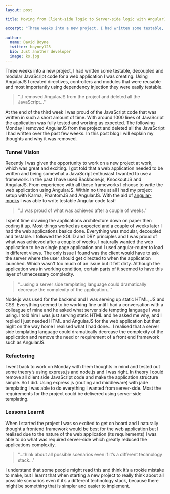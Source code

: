 ```yaml
---
layout: post

title: Moving from Client-side logic to Server-side logic with AngularJS, Node.js and Express.js

excerpt: "Three weeks into a new project, I had written some testable, decoupled and modular JavaScript code for a web application I was creating. Using AngularJS I created directives, controllers and modules that were reusable and most importantly using dependency injection they were easily testable..."

author:
  name: David Boyne
  twitter: boyney123
  bio: Just another developer
  image: ks.jpg
---
```


Three weeks into a new project, I had written some testable, decoupled and modular JavaScript code for a web application I was creating. Using AngularJS I created directives, controllers and modules that were reusable and most importantly using dependency injection they were easily testable.

> "..I removed AngularJS from the project and deleted all the JavaScript..."

At the end of the third week I was proud of the JavaScript code that was written in such a short amount of time. With around 1000 lines of JavaScript the application was fully tested and working as expected. The following Monday I removed AngularJS from the project and deleted all the JavaScript I had written over the past few weeks. In this post blog I will explain my thoughts and why it was removed.

### Tunnel Vision

Recently I was given the opportunity to work on a new project at work, which was great and exciting. I got told that a web application needed to be written and being somewhat a JavaScript enthusiast I wanted to use a framework. In the past I have used Backbone.js, KnockoutJS and AngularJS. From experience with all these frameworks I choose to write the web application using AngularJS. Within no time at all I had my project setup with Karma, PhantomJS and AngularJS. With the aid of [angular-mocks](https://docs.angularjs.org/api/ngMock "angular-mocks") I was able to write testable Angular code fast!

> "..I was proud of what was achieved after a couple of weeks."

I spent time drawing the applications architecture down on paper then coding it up. Most things worked as expected and a couple of weeks later I had the web applications basics done. Everything was modular, decoupled and testable. I followed the SOLID and DRY principles and I was proud of what was achieved after a couple of weeks. I naturally wanted the web application to be a single page application and I used angular-router to load in different views. The only issue I found was the client would have to ask the server where the user should get directed to when the application launched. Which wasn't too much of an issue but it felt dirty. Although the application was in working condition, certain parts of it seemed to have this layer of unnecessary complexity.

> "...using a server side templating language could dramatically decrease the complexity of the application..."

Node.js was used for the backend and I was serving up static HTML, JS and CSS. Everything seemed to be working fine until I had a conversation with a colleague of mine and he asked what server side tempting language I was using. I told him I was just serving static HTML and he asked me why, and I replied I just needed HTML and AngularJS for the web application but that night on the way home I realised what I had done… I realised that a server side templating language could dramatically decrease the complexity of the application and remove the need or requirement of a front end framework such as AngularJS.

### Refactoring

I went back to work on Monday with them thoughts in mind and tested out some theory’s using express.js and node.js and I was right. In theory I could remove all client side JavaScript code and make the application structure simple. So I did. Using express.js (routing and middleware) with jade templating I was able to do everything I wanted from server-side. Most the requirements for the project could be delivered using server-side templating.

### Lessons Learnt

When I started the project I was so excited to get on board and I naturally thought a frontend framework would be best for the web application but I realised due to the nature of the web application (its requirements) I was able to do what was required server-side which greatly reduced the applications complexity.

> "...think about all possible scenarios even if it’s a different technology stack..."

I understand that some people might read this and think it’s a rookie mistake to make, but I learnt that when starting a new project to really think about all possible scenarios even if it’s a different technology stack, because there might be something that is simpler and easier to implement.